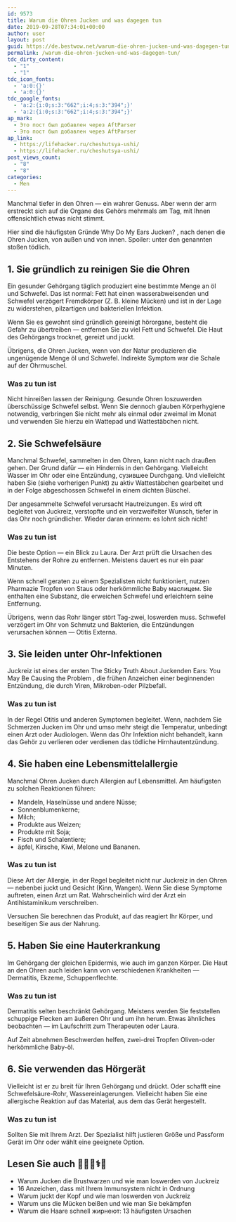 ```yaml
---
id: 9573
title: Warum die Ohren Jucken und was dagegen tun
date: 2019-09-28T07:34:01+00:00
author: user
layout: post
guid: https://de.bestwow.net/warum-die-ohren-jucken-und-was-dagegen-tun/
permalink: /warum-die-ohren-jucken-und-was-dagegen-tun/
tdc_dirty_content:
  - "1"
  - "1"
tdc_icon_fonts:
  - 'a:0:{}'
  - 'a:0:{}'
tdc_google_fonts:
  - 'a:2:{i:0;s:3:"662";i:4;s:3:"394";}'
  - 'a:2:{i:0;s:3:"662";i:4;s:3:"394";}'
ap_mark:
  - Это пост был добавлен через AftParser
  - Это пост был добавлен через AftParser
ap_link:
  - https://lifehacker.ru/cheshutsya-ushi/
  - https://lifehacker.ru/cheshutsya-ushi/
post_views_count:
  - "8"
  - "8"
categories:
  - Men
---
```

Manchmal tiefer in den Ohren — ein wahrer Genuss. Aber wenn der arm erstreckt sich auf die Organe des Gehörs mehrmals am Tag, mit Ihnen offensichtlich etwas nicht stimmt.

Hier sind die häufigsten Gründe <span><span> Why Do My Ears Jucken? </span> </span>, nach denen die Ohren Jucken, von außen und von innen. Spoiler: unter den genannten stoßen tödlich.

## 1. Sie gründlich zu reinigen Sie die Ohren

Ein gesunder Gehörgang täglich produziert eine bestimmte Menge an öl und Schwefel. Das ist normal: Fett hat einen wasserabweisenden und Schwefel verzögert Fremdkörper (Z. B. kleine Mücken) und ist in der Lage zu widerstehen, pilzartigen und bakteriellen Infektion.

Wenn Sie es gewohnt sind gründlich gereinigt hörorgane, besteht die Gefahr zu übertreiben — entfernen Sie zu viel Fett und Schwefel. Die Haut des Gehörgangs trocknet, gereizt und juckt.

Übrigens, die Ohren Jucken, wenn von der Natur produzieren die ungenügende Menge öl und Schwefel. Indirekte Symptom war die Schale auf der Ohrmuschel.

### Was zu tun ist

Nicht hinreißen lassen der Reinigung. Gesunde Ohren loszuwerden überschüssige Schwefel selbst. Wenn Sie dennoch glauben Körperhygiene notwendig, verbringen Sie nicht mehr als einmal oder zweimal im Monat und verwenden Sie hierzu ein Wattepad und Wattestäbchen nicht.

## 2. Sie Schwefelsäure

Manchmal Schwefel, sammelten in den Ohren, kann nicht nach draußen gehen. Der Grund dafür — ein Hindernis in den Gehörgang. Vielleicht Wasser im Ohr oder eine Entzündung, сузившее Durchgang. Und vielleicht haben Sie (siehe vorherigen Punkt) zu aktiv Wattestäbchen gearbeitet und in der Folge abgeschossen Schwefel in einem dichten Büschel.

Der angesammelte Schwefel verursacht Hautreizungen. Es wird oft begleitet von Juckreiz, verstopfte und ein verzweifelter Wunsch, tiefer in das Ohr noch gründlicher. Wieder daran erinnern: es lohnt sich nicht!

### Was zu tun ist

Die beste Option — ein Blick zu Laura. Der Arzt prüft die Ursachen des Entstehens der Rohre zu entfernen. Meistens dauert es nur ein paar Minuten.

Wenn schnell geraten zu einem Spezialisten nicht funktioniert, nutzen Pharmazie Tropfen von Staus oder herkömmliche Baby маслицем. Sie enthalten eine Substanz, die erweichen Schwefel und erleichtern seine Entfernung.

Übrigens, wenn das Rohr länger stört Tag-zwei, loswerden muss. Schwefel verzögert im Ohr von Schmutz und Bakterien, die Entzündungen verursachen können — Otitis Externa.

## 3. Sie leiden unter Ohr-Infektionen

Juckreiz ist eines der ersten <span><span> The Sticky Truth About Juckenden Ears: You May Be Causing the Problem </span> </span>, die frühen Anzeichen einer beginnenden Entzündung, die durch Viren, Mikroben-oder Pilzbefall.

### Was zu tun ist

In der Regel Otitis und anderen Symptomen begleitet. Wenn, nachdem Sie Schmerzen Jucken im Ohr und umso mehr steigt die Temperatur, unbedingt einen Arzt oder Audiologen. Wenn das Ohr Infektion nicht behandelt, kann das Gehör zu verlieren oder verdienen das tödliche Hirnhautentzündung.

## 4. Sie haben eine Lebensmittelallergie

Manchmal Ohren Jucken durch Allergien auf Lebensmittel. Am häufigsten zu solchen Reaktionen führen:

  * Mandeln, Haselnüsse und andere Nüsse;
  * Sonnenblumenkerne;
  * Milch;
  * Produkte aus Weizen;
  * Produkte mit Soja;
  * Fisch und Schalentiere;
  * äpfel, Kirsche, Kiwi, Melone und Bananen.

### Was zu tun ist

Diese Art der Allergie, in der Regel begleitet nicht nur Juckreiz in den Ohren — nebenbei juckt und Gesicht (Kinn, Wangen). Wenn Sie diese Symptome auftreten, einen Arzt um Rat. Wahrscheinlich wird der Arzt ein Antihistaminikum verschreiben.

Versuchen Sie berechnen das Produkt, auf das reagiert Ihr Körper, und beseitigen Sie aus der Nahrung.

## 5. Haben Sie eine Hauterkrankung

Im Gehörgang der gleichen Epidermis, wie auch im ganzen Körper. Die Haut an den Ohren auch leiden kann von verschiedenen Krankheiten — Dermatitis, Ekzeme, Schuppenflechte.

### Was zu tun ist

Dermatitis selten beschränkt Gehörgang. Meistens werden Sie feststellen schuppige Flecken am äußeren Ohr und um ihn herum. Etwas ähnliches beobachten — im Laufschritt zum Therapeuten oder Laura.

Auf Zeit abnehmen Beschwerden helfen, zwei-drei Tropfen Oliven-oder herkömmliche Baby-öl.

## 6. Sie verwenden das Hörgerät

Vielleicht ist er zu breit für Ihren Gehörgang und drückt. Oder schafft eine Schwefelsäure-Rohr, Wassereinlagerungen. Vielleicht haben Sie eine allergische Reaktion auf das Material, aus dem das Gerät hergestellt.

### Was zu tun ist

Sollten Sie mit Ihrem Arzt. Der Spezialist hilft justieren Größe und Passform Gerät im Ohr oder wählt eine geeignete Option.

<div>
  <h2 class="read-also__title">
    <span>Lesen Sie auch</span> <span>👂🏻👩⚕️💉 </span>
  </h2>
  
  <ul class="read-also__list">
    <li>
      Warum Jucken die Brustwarzen und wie man loswerden von Juckreiz
    </li>
    <li>
      16 Anzeichen, dass mit Ihrem Immunsystem nicht in Ordnung
    </li>
    <li>
      Warum juckt der Kopf und wie man loswerden von Juckreiz
    </li>
    <li>
      Warum uns die Mücken beißen und wie man Sie bekämpfen
    </li>
    <li>
      Warum die Haare schnell жирнеют: 13 häufigsten Ursachen
    </li>
  </ul>
</div>